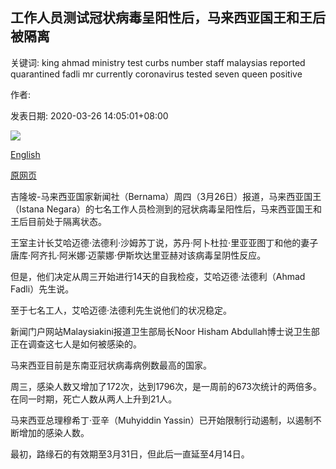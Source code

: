 ## 工作人员测试冠状病毒呈阳性后，马来西亚国王和王后被隔离

关键词: king ahmad ministry test curbs number staff malaysias reported quarantined fadli mr currently coronavirus tested seven queen positive

作者: 

发表日期: 2020-03-26 14:05:01+08:00

![](https://www.straitstimes.com/sites/default/files/styles/x_large/public/articles/2020/03/26/ab_msia-king_260320.jpg?itok=BD8nKgAa)

[English](Malaysia%27s%20King%20and%20Queen%20quarantined%20after%20staff%20test%20positive%20for%20coronavirus.md)

[原网页](https://www.straitstimes.com/asia/se-asia/malaysias-king-and-queen-quarantined-after-staffers-test-positive-for-coronavirus)

吉隆坡-马来西亚国家新闻社（Bernama）周四（3月26日）报道，马来西亚国王（Istana Negara）的七名工作人员检测到的冠状病毒呈阳性后，马来西亚国王和王后目前处于隔离状态。

王室主计长艾哈迈德·法德利·沙姆苏丁说，苏丹·阿卜杜拉·里亚亚图丁和他的妻子唐库·阿齐扎·阿米娜·迈蒙娜·伊斯坎达里亚赫对该病毒呈阴性反应。

但是，他们决定从周三开始进行14天的自我检疫，艾哈迈德·法德利（Ahmad Fadli）先生说。

至于七名工人，艾哈迈德·法德利先生说他们的状况稳定。

新闻门户网站Malaysiakini报道卫生部局长Noor Hisham Abdullah博士说卫生部正在调查这七人是如何被感染的。

马来西亚目前是东南亚冠状病毒病例数最高的国家。

周三，感染人数又增加了172次，达到1796次，是一周前的673次统计的两倍多。在同一时期，死亡人数从两人上升到21人。

马来西亚总理穆希丁·亚辛（Muhyiddin Yassin）已开始限制行动遏制，以遏制不断增加的感染人数。

最初，路缘石的有效期至3月31日，但此后一直延至4月14日。